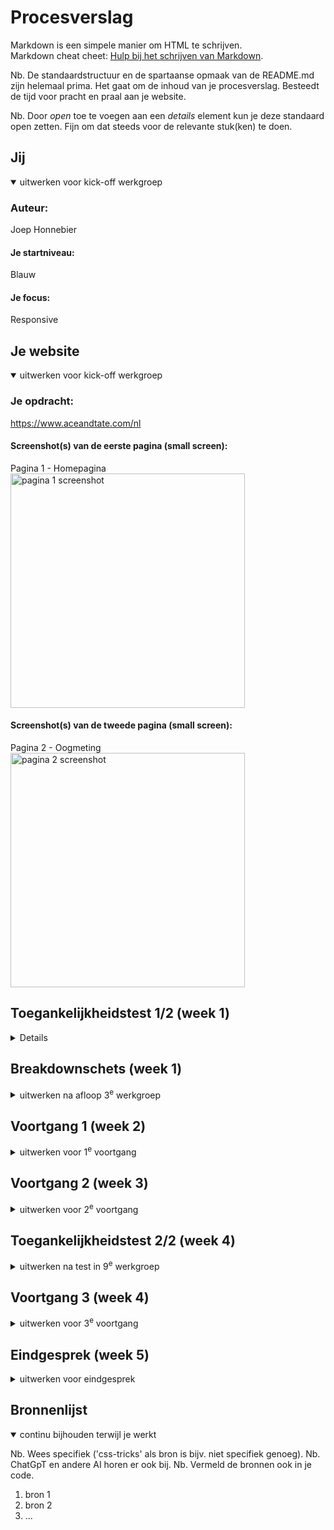 # Procesverslag
Markdown is een simpele manier om HTML te schrijven.  
Markdown cheat cheet: [Hulp bij het schrijven van Markdown](https://github.com/adam-p/markdown-here/wiki/Markdown-Cheatsheet).

Nb. De standaardstructuur en de spartaanse opmaak van de README.md zijn helemaal prima. Het gaat om de inhoud van je procesverslag. Besteedt de tijd voor pracht en praal aan je website.

Nb. Door *open* toe te voegen aan een *details* element kun je deze standaard open zetten. Fijn om dat steeds voor de relevante stuk(ken) te doen.





## Jij

<details open>
  <summary>uitwerken voor kick-off werkgroep</summary>

  ### Auteur:
 Joep Honnebier

  #### Je startniveau:
 Blauw

  #### Je focus:
Responsive
 
</details>





## Je website

<details open>
  <summary>uitwerken voor kick-off werkgroep</summary>

  ### Je opdracht:
  https://www.aceandtate.com/nl

  #### Screenshot(s) van de eerste pagina (small screen): 
  Pagina 1 - Homepagina
  <img src="readme-images/pagina1.png" width="375px" alt="pagina 1 screenshot">

  #### Screenshot(s) van de tweede pagina (small screen):
  Pagina 2 - Oogmeting
  <img src="readme-images/pagina2.png" width="375px" alt="pagina 2 screenshot">
 
</details>



## Toegankelijkheidstest 1/2 (week 1)

<details>
![IMG_2313](https://github.com/user-attachments/assets/707ab0fd-d7fc-488e-b419-157f2b3f7ff9)
![IMG_2317](https://github.com/user-attachments/assets/b71aa592-c847-4679-b2ba-4f6351417ed6)
![IMG_2316](https://github.com/user-attachments/assets/5592ef77-838c-439e-b3d0-b3fe32de750c)
![IMG_2315](https://github.com/user-attachments/assets/94afcd34-7df0-441a-bb5e-e998244eda7d)
![IMG_2314](https://github.com/user-attachments/assets/999cbdc7-8bbe-4443-905b-2fcca4df1da4)


  ### Bevindingen
  Lijst met je bevindingen die in de test naar voren kwamen:
  - De officiele website zit vol met Div's
  - De "alt's" zijn aan verbetering toe
  - Geen h1 aanwezig

</details>



## Breakdownschets (week 1)

<details>
  <summary>uitwerken na afloop 3<sup>e</sup> werkgroep</summary>

  ### de hele pagina's: 
  <img src="/readme-images/breakdownschets.png" width="375px" alt="breakdown van de hele pagina">

 
</details>





## Voortgang 1 (week 2)

<details>
  <summary>uitwerken voor 1<sup>e</sup> voortgang</summary>

  ### Stand van zaken
  Bij voortgangsgesprek 1 was ik enkel nog met de html bezig geweest, ik had op basis van mijn 
  breakdownschets de header, main en footer ingedeeld met sections en ik had net de afbeeldingen 
  en fonts gedownload met Image-downloader en Fonts-ninja.


  ### Agenda voor meeting
  samen met je groepje opstellen

  | student 1      | student 2          | student 3    | student 4        |
  | ---            | ---                | ---          | ---              |
  | dit bespreken  | en dit             | en ik dit    | en dan ik dat    |
  | en dat ook nog | dit als er tijd is | nog een punt | dit wil ik zeker |
  | ...            | ...                | ...          | ...              |


  ### Verslag van meeting
  Na dit gesprek is mij duidelijk geworden dat ik nog even de Icons moet downloaden (dit kan ik doen
  met SVG-Gobbler) en dat ik op schema loop. Het is nu de bedoeling dat ik verder ga met de CSS en dat
  ik in mijn styles.css bestand roots kan gaan aanmaken. 

  - punt 1 - Beginnen aan mijn CSS
  - punt 2 - SVG-Gobbler toepassen
  - 
</details>





## Voortgang 2 (week 3)

<details>
  <summary>uitwerken voor 2<sup>e</sup> voortgang</summary>

  ### Stand van zaken
 Bij voortgangsgesprek 2 (dit was voor andere gesprek 3 maar ik heb dit gesprek gemist wegens ziekte)
 was ik al een stuk verder gekomen met mijn Homepagina, ik had al een header, de main met 7 sections 
 en een footer. Deze ware allemaal responsive. 


  ### Agenda voor meeting
  samen met je groepje opstellen

  | student 1      | student 2          | student 3    | student 4        |
  | ---            | ---                | ---          | ---              |
  | dit bespreken  | en dit             | en ik dit    | en dan ik dat    |
  | en dat ook nog | dit als er tijd is | nog een punt | dit wil ik zeker |
  | ...            | ...                | ...          | ...              |


  ### Verslag van meeting
Mijn header had ik eigenwijs opgebouwd met classes, dit gaan we direct aanpassen naar semantische html door
alle onderdelen met selectoren en ..-of-type vorm te geven. Ik had nog geen light-darkmode toegepast in mijn website.
En de Screenreader pakte mijn hamburgermenu mee wanneer deze niet zichtbaar was op desktop formaat. Mijn links (die op
de website eruit zien als buttons) zijn ook echt buttons, het is heel belangrijk om hier links van te maken anders is mijn 
website zeker niet semantisch. Mijn code mag overichtelijker met duidelijke notities als titels.

  - punt 1 - Website volledig zonder classes
  - punt 2 - Toepassen light/Dark-mode 
  - punt 3 - Hamburgermenu onzichtbaarmaken
    voor screenreader op telefoon formaat
  - punt 4 - Links niet als buttons coderen
  - punt 5 - Code overzichtelijker maken

</details>





## Toegankelijkheidstest 2/2 (week 4)

<details>
  <summary>uitwerken na test in 9<sup>e</sup> werkgroep</summary>

  ### Bevindingen
  Lijst met je bevindingen die in de test naar voren kwamen (geef ook aan wat er verbeterd is):

</details>





## Voortgang 3 (week 4)

<details>
  <summary>uitwerken voor 3<sup>e</sup> voortgang</summary>

  ### Stand van zaken
  hier dit ging goed & dit was lastig (neem ook screenshots op van delen van je website en code)


  ### Agenda voor meeting
  samen met je groepje opstellen

  | student 1      | student 2          | student 3    | student 4        |
  | ---            | ---                | ---          | ---              |
  | dit bespreken  | en dit             | en ik dit    | en dan ik dat    |
  | en dat ook nog | dit als er tijd is | nog een punt | dit wil ik zeker |
  | ...            | ...                | ...          | ...              |


  ### Verslag van meeting
  hier na afloop snel de uitkomsten van de meeting vastleggen

  - punt 1
  - punt 2
  - nog een punt
  - ...

</details>





## Eindgesprek (week 5)

<details>
  <summary>uitwerken voor eindgesprek</summary>

  ### Je uitkomst - karakteristiek screenshots:
  <img src="readme-images/dummy-plaatje.jpg" width="375px" alt="uitomst opdracht 1">


  ### Dit ging goed/Heb ik geleerd: 
  Korte omschrijving met plaatjes

  <img src="readme-images/dummy-plaatje.jpg" width="375px" alt="top">


  ### Dit was lastig/Is niet gelukt:
  Korte omschrijving met plaatjes

  <img src="readme-images/dummy-plaatje.jpg" width="375px" alt="bummer">
</details>





## Bronnenlijst

<details open>
  <summary>continu bijhouden terwijl je werkt</summary>

  Nb. Wees specifiek ('css-tricks' als bron is bijv. niet specifiek genoeg). 
  Nb. ChatGpT en andere AI horen er ook bij.
  Nb. Vermeld de bronnen ook in je code.

  1. bron 1
  2. bron 2
  3. ...

</details>
